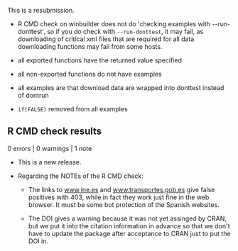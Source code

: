 This is a resubmission.

* R CMD check on winbuilder does not do 'checking examples with --run-donttest', so if you do check with `--run-donttest`, it may fail, as downloading of critical xml files that are required for all data downloading functions may fail from some hosts.

* all exported functions have the returned value specified

* all non-exported functions do not have examples

* all examples are that download data are wrapped into donttest instead of dontrun

* `if(FALSE)` removed from all examples


## R CMD check results

0 errors | 0 warnings | 1 note

* This is a new release.

* Regarding the NOTEs of the R CMD check:

  * The links to www.ine.es and www.transportes.gob.es give false positives with 403, while in fact they work just fine in the web browser. It must be some bot protection of the Spanish websites.

  * The DOI gives a warning because it was not yet assinged by CRAN, but we put it into the citation information in advance so that we don't have to update the package after acceptance to CRAN just to put the DOI in.
